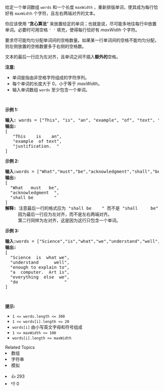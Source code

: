 <p>给定一个单词数组&nbsp;<code>words</code> 和一个长度&nbsp;<code>maxWidth</code>&nbsp;，重新排版单词，使其成为每行恰好有&nbsp;<code>maxWidth</code>&nbsp;个字符，且左右两端对齐的文本。</p>

<p>你应该使用 “<strong>贪心算法</strong>” 来放置给定的单词；也就是说，尽可能多地往每行中放置单词。必要时可用空格&nbsp;<code>' '</code>&nbsp;填充，使得每行恰好有 <em>maxWidth</em>&nbsp;个字符。</p>

<p>要求尽可能均匀分配单词间的空格数量。如果某一行单词间的空格不能均匀分配，则左侧放置的空格数要多于右侧的空格数。</p>

<p>文本的最后一行应为左对齐，且单词之间不插入<strong>额外的</strong>空格。</p>

<p><strong>注意:</strong></p>

<ul> 
 <li>单词是指由非空格字符组成的字符序列。</li> 
 <li>每个单词的长度大于 0，小于等于&nbsp;<em>maxWidth</em>。</li> 
 <li>输入单词数组 <code>words</code>&nbsp;至少包含一个单词。</li> 
</ul>

<p>&nbsp;</p>

<p><strong>示例 1:</strong></p>

<pre>
<strong>输入: </strong>words = ["This", "is", "an", "example", "of", "text", "justification."], maxWidth = 16
<strong>输出:</strong>
[
&nbsp; &nbsp;"This &nbsp; &nbsp;is &nbsp; &nbsp;an",
&nbsp; &nbsp;"example &nbsp;of text",
&nbsp; &nbsp;"justification. &nbsp;"
]
</pre>

<p><strong>示例&nbsp;2:</strong></p>

<pre>
<strong>输入:</strong>words = ["What","must","be","acknowledgment","shall","be"], maxWidth = 16
<strong>输出:</strong>
[
&nbsp; "What &nbsp; must &nbsp; be",
&nbsp; "acknowledgment &nbsp;",
&nbsp; "shall be &nbsp; &nbsp; &nbsp; &nbsp;"
]
<strong>解释: </strong>注意最后一行的格式应为 "shall be    " 而不是 "shall     be",
&nbsp;    因为最后一行应为左对齐，而不是左右两端对齐。       
     第二行同样为左对齐，这是因为这行只包含一个单词。
</pre>

<p><strong>示例&nbsp;3:</strong></p>

<pre>
<strong>输入:</strong>words = ["Science","is","what","we","understand","well","enough","to","explain","to","a","computer.","Art","is","everything","else","we","do"]，maxWidth = 20
<strong>输出:</strong>
[
&nbsp; "Science &nbsp;is &nbsp;what we",
  "understand &nbsp; &nbsp; &nbsp;well",
&nbsp; "enough to explain to",
&nbsp; "a &nbsp;computer. &nbsp;Art is",
&nbsp; "everything &nbsp;else &nbsp;we",
&nbsp; "do &nbsp; &nbsp; &nbsp; &nbsp; &nbsp; &nbsp; &nbsp; &nbsp; &nbsp;"
]
</pre>

<p>&nbsp;</p>

<p><strong>提示:</strong></p>

<ul> 
 <li><code>1 &lt;= words.length &lt;= 300</code></li> 
 <li><code>1 &lt;= words[i].length &lt;= 20</code></li> 
 <li><code>words[i]</code>&nbsp;由小写英文字母和符号组成</li> 
 <li><code>1 &lt;= maxWidth &lt;= 100</code></li> 
 <li><code>words[i].length &lt;= maxWidth</code></li> 
</ul>

<div><div>Related Topics</div><div><li>数组</li><li>字符串</li><li>模拟</li></div></div><br><div><li>👍 293</li><li>👎 0</li></div>